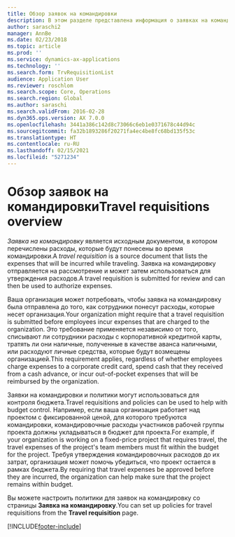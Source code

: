 ```yaml
---
title: Обзор заявок на командировки
description: В этом разделе представлена информация о заявках на командировку. В заявке на командировку документируются запланированные командировочные расходы.
author: saraschi2
manager: AnnBe
ms.date: 02/23/2018
ms.topic: article
ms.prod: ''
ms.service: dynamics-ax-applications
ms.technology: ''
ms.search.form: TrvRequisitionList
audience: Application User
ms.reviewer: roschlom
ms.search.scope: Core, Operations
ms.search.region: Global
ms.author: saraschi
ms.search.validFrom: 2016-02-28
ms.dyn365.ops.version: AX 7.0.0
ms.openlocfilehash: 3441a386c142d8c73066c6eb1e0371678c44d94c
ms.sourcegitcommit: fa32b1893286f20271fa4ec4be8fc68bd135f53c
ms.translationtype: HT
ms.contentlocale: ru-RU
ms.lasthandoff: 02/15/2021
ms.locfileid: "5271234"
---
```

# <a name="travel-requisitions-overview"></a><span data-ttu-id="baaf2-104">Обзор заявок на командировки</span><span class="sxs-lookup"><span data-stu-id="baaf2-104">Travel requisitions overview</span></span>

<span data-ttu-id="baaf2-105">*Заявка на командировку* является исходным документом, в котором перечислены расходы, которые будут понесены во время командировки.</span><span class="sxs-lookup"><span data-stu-id="baaf2-105">A *travel requisition* is a source document that lists the expenses that will be incurred while traveling.</span></span> <span data-ttu-id="baaf2-106">Заявка на командировку отправляется на рассмотрение и может затем использоваться для утверждения расходов.</span><span class="sxs-lookup"><span data-stu-id="baaf2-106">A travel requisition is submitted for review and can then be used to authorize expenses.</span></span>

<span data-ttu-id="baaf2-107">Ваша организация может потребовать, чтобы заявка на командировку была отправлена до того, как сотрудники понесут расходы, которые несет организация.</span><span class="sxs-lookup"><span data-stu-id="baaf2-107">Your organization might require that a travel requisition is submitted before employees incur expenses that are charged to the organization.</span></span> <span data-ttu-id="baaf2-108">Это требование применяется независимо от того, списывают ли сотрудники расходы с корпоративной кредитной карты, тратять ли они наличные, полученные в качестве аванса наличными, или расходуют личные средства, которые будут возмещены организацией.</span><span class="sxs-lookup"><span data-stu-id="baaf2-108">This requirement applies, regardless of whether employees charge expenses to a corporate credit card, spend cash that they received from a cash advance, or incur out-of-pocket expenses that will be reimbursed by the organization.</span></span>

<span data-ttu-id="baaf2-109">Заявки на командировки и политики могут использоваться для контроля бюджета.</span><span class="sxs-lookup"><span data-stu-id="baaf2-109">Travel requisitions and policies can be used to help with budget control.</span></span> <span data-ttu-id="baaf2-110">Например, если ваша организация работает над проектом с фиксированной ценой, для которого требуются командировки, командировочные расходы участников рабочей группы проекта должны укладываться в бюджет для проекта.</span><span class="sxs-lookup"><span data-stu-id="baaf2-110">For example, if your organization is working on a fixed-price project that requires travel, the travel expenses of the project's team members must fit within the budget for the project.</span></span> <span data-ttu-id="baaf2-111">Требуя утверждения командировочных расходов до их затрат, организация может помочь убедиться, что проект остается в рамках бюджета.</span><span class="sxs-lookup"><span data-stu-id="baaf2-111">By requiring that travel expenses be approved before they are incurred, the organization can help make sure that the project remains within budget.</span></span>

<span data-ttu-id="baaf2-112">Вы можете настроить политики для заявок на командировку со страницы **Заявка на командировку**.</span><span class="sxs-lookup"><span data-stu-id="baaf2-112">You can set up policies for travel requisitions from the **Travel requisition** page.</span></span>


[!INCLUDE[footer-include](../includes/footer-banner.md)]